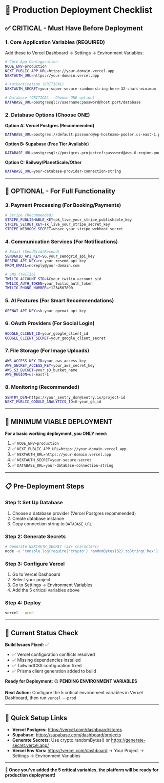 # 🚀 **Production Deployment Checklist**

## ✅ **CRITICAL - Must Have Before Deployment**

### **1. Core Application Variables (REQUIRED)**
Add these to Vercel Dashboard → Settings → Environment Variables:

```bash
# Core App Configuration
NODE_ENV=production
NEXT_PUBLIC_APP_URL=https://your-domain.vercel.app
NEXTAUTH_URL=https://your-domain.vercel.app

# Authentication (CRITICAL)
NEXTAUTH_SECRET=your-super-secure-random-string-here-32-chars-minimum

# Database (CRITICAL - Choose ONE option)
DATABASE_URL=postgresql://username:password@host:port/database
```

### **2. Database Options (Choose ONE)**

**Option A: Vercel Postgres (Recommended)**
```bash
DATABASE_URL=postgres://default:password@ep-hostname-pooler.us-east-1.postgres.vercel-storage.com/verceldb
```

**Option B: Supabase (Free Tier Available)**
```bash
DATABASE_URL=postgresql://postgres.projectref:password@aws-0-region.pooler.supabase.com:5432/postgres
```

**Option C: Railway/PlanetScale/Other**
```bash
DATABASE_URL=your-database-provider-connection-string
```

---

## 🔧 **OPTIONAL - For Full Functionality**

### **3. Payment Processing (For Booking/Payments)**
```bash
# Stripe (Recommended)
STRIPE_PUBLISHABLE_KEY=pk_live_your_stripe_publishable_key
STRIPE_SECRET_KEY=sk_live_your_stripe_secret_key
STRIPE_WEBHOOK_SECRET=whsec_your_stripe_webhook_secret
```

### **4. Communication Services (For Notifications)**
```bash
# Email (SendGrid/Resend)
SENDGRID_API_KEY=SG.your_sendgrid_api_key
RESEND_API_KEY=re_your_resend_api_key
FROM_EMAIL=noreply@your-domain.com

# SMS (Twilio)
TWILIO_ACCOUNT_SID=ACyour_twilio_account_sid
TWILIO_AUTH_TOKEN=your_twilio_auth_token
TWILIO_PHONE_NUMBER=+1234567890
```

### **5. AI Features (For Smart Recommendations)**
```bash
OPENAI_API_KEY=sk-your_openai_api_key
```

### **6. OAuth Providers (For Social Login)**
```bash
GOOGLE_CLIENT_ID=your_google_client_id
GOOGLE_CLIENT_SECRET=your_google_client_secret
```

### **7. File Storage (For Image Uploads)**
```bash
AWS_ACCESS_KEY_ID=your_aws_access_key
AWS_SECRET_ACCESS_KEY=your_aws_secret_key
AWS_S3_BUCKET=your_s3_bucket_name
AWS_REGION=us-east-1
```

### **8. Monitoring (Recommended)**
```bash
SENTRY_DSN=https://your_sentry_dsn@sentry.io/project-id
NEXT_PUBLIC_GOOGLE_ANALYTICS_ID=G-your_ga_id
```

---

## 🎯 **MINIMUM VIABLE DEPLOYMENT**

**For a basic working deployment, you ONLY need:**

1. ✅ `NODE_ENV=production`
2. ✅ `NEXT_PUBLIC_APP_URL=https://your-domain.vercel.app`
3. ✅ `NEXTAUTH_URL=https://your-domain.vercel.app`
4. ✅ `NEXTAUTH_SECRET=your-secure-secret`
5. ✅ `DATABASE_URL=your-database-connection-string`

---

## 📋 **Pre-Deployment Steps**

### **Step 1: Set Up Database**
1. Choose a database provider (Vercel Postgres recommended)
2. Create database instance
3. Copy connection string to `DATABASE_URL`

### **Step 2: Generate Secrets**
```bash
# Generate NEXTAUTH_SECRET (32+ characters)
node -e "console.log(require('crypto').randomBytes(32).toString('hex'))"
```

### **Step 3: Configure Vercel**
1. Go to Vercel Dashboard
2. Select your project
3. Go to Settings → Environment Variables
4. Add the 5 critical variables above

### **Step 4: Deploy**
```bash
vercel --prod
```

---

## 🚨 **Current Status Check**

**Build Issues Fixed:** ✅
- ✅ Vercel configuration conflicts resolved
- ✅ Missing dependencies installed
- ✅ TailwindCSS configuration fixed
- ✅ Prisma client generation added to build

**Ready for Deployment:** 🟡 **PENDING ENVIRONMENT VARIABLES**

**Next Action:** Configure the 5 critical environment variables in Vercel Dashboard, then run `vercel --prod`

---

## 🔗 **Quick Setup Links**

- **Vercel Postgres:** https://vercel.com/dashboard/stores
- **Supabase:** https://supabase.com/dashboard/projects
- **Generate Secrets:** Use crypto.randomBytes() or https://generate-secret.vercel.app/
- **Vercel Env Vars:** https://vercel.com/dashboard → Your Project → Settings → Environment Variables

---

**🎉 Once you've added the 5 critical variables, the platform will be ready for production deployment!**
